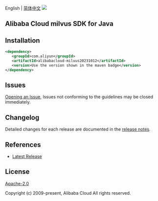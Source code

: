 English | [简体中文](README-CN.md)
![](https://aliyunsdk-pages.alicdn.com/icons/AlibabaCloud.svg)

## Alibaba Cloud milvus SDK for Java

## Installation

```xml
<dependency>
   <groupId>com.aliyun</groupId>
   <artifactId>alibabacloud-milvus20231012</artifactId>
   <version>Use the version shown in the maven badge</version>
</dependency>
```

## Issues
[Opening an Issue](https://github.com/aliyun/alibabacloud-java-async-sdk/issues/new), Issues not conforming to the guidelines may be closed immediately.

## Changelog
Detailed changes for each release are documented in the [release notes](./ChangeLog.txt).

## References
* [Latest Release](https://github.com/aliyun/alibabacloud-async-java-sdk/)

## License
[Apache-2.0](http://www.apache.org/licenses/LICENSE-2.0)

Copyright (c) 2009-present, Alibaba Cloud All rights reserved.